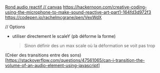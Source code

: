 [Rond audio reactif // canvas](https://codepen.io/nelsonr/pen/WamzJb)
https://hackernoon.com/creative-coding-using-the-microphone-to-make-sound-reactive-art-part1-164fd3d972f3
https://codepen.io/rachelmcgrane/pen/VexWdX


// Options
- utiliser directement le scaleY (pb déforme la forme)
    > Sinon définir des un max scale où la déformation se voit pas trop

(Créer des transitions entre des sons)[https://stackoverflow.com/questions/47561065/can-i-transition-the-volume-of-an-audio-element-using-javascript]